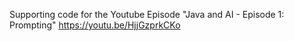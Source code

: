 Supporting code for the Youtube Episode "Java and AI - Episode 1: Prompting"
https://youtu.be/HjjGzprkCKo